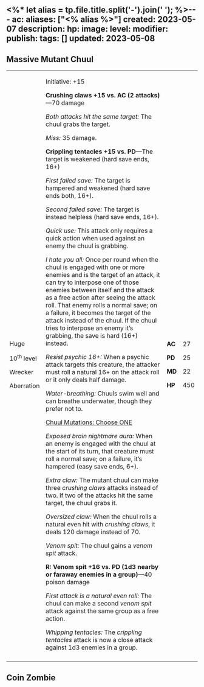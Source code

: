 <%* let alias = tp.file.title.split('-').join(' '); %>---
ac: 
aliases: ["<% alias %>"]
created: 2023-05-07
description: 
hp: 
image: 
level: 
modifier: 
publish: 
tags: []
updated: 2023-05-08
---

## Massive Mutant Chuul

<table>
<colgroup>
<col style="width: 16%" />
<col style="width: 71%" />
<col style="width: 5%" />
<col style="width: 6%" />
</colgroup>
<tbody>
<tr class="odd">
<td><p>Huge</p>
<p>10<sup>th</sup> level</p>
<p>Wrecker</p>
<p>Aberration</p></td>
<td><p>Initiative: +15</p>
<p><strong>Crushing claws +15 vs. AC (2 attacks)</strong>—70 damage</p>
<p><em>Both attacks hit the same target:</em> The chuul grabs the
target.</p>
<p><em>Miss:</em> 35 damage.</p>
<p><strong>Crippling tentacles +15 vs. PD</strong>—The target is
weakened (hard save ends, 16+)</p>
<p><em>First failed save:</em> The target is hampered and weakened (hard
save ends both, 16+).</p>
<p><em>Second failed save:</em> The target is instead helpless (hard
save ends, 16+).</p>
<p><em>Quick use:</em> This attack only requires a quick action when
used against an enemy the chuul is grabbing.</p>
<p><em>I hate you all:</em> Once per round when the chuul is engaged
with one or more enemies and is the target of an attack, it can try to
interpose one of those enemies between itself and the attack as a free
action after seeing the attack roll. That enemy rolls a normal save; on
a failure, it becomes the target of the attack instead of the chuul. If
the chuul tries to interpose an enemy it’s grabbing, the save is hard
(16+) instead.</p>
<p><em>Resist psychic 16+:</em> When a psychic attack targets this
creature, the attacker must roll a natural 16+ on the attack roll or it
only deals half damage.</p>
<p><em>Water-breathing:</em> Chuuls swim well and can breathe
underwater, though they prefer not to.</p>
<p><u>Chuul Mutations: Choose ONE</u></p>
<p><em>Exposed brain nightmare aura:</em> When an enemy is engaged with
the chuul at the start of its turn, that creature must roll a normal
save; on a failure, it’s hampered (easy save ends, 6+).</p>
<p><em>Extra claw:</em> The mutant chuul can make three <em>crushing
claws</em> attacks instead of two. If two of the attacks hit the same
target, the chuul grabs it.</p>
<p><em>Oversized claw:</em> When the chuul rolls a natural even hit with
<em>crushing claws</em>, it deals 120 damage instead of 70.</p>
<p><em>Venom spit:</em> The chuul gains a <em>venom spit</em>
attack.</p>
<p><strong>R: Venom spit +16 vs. PD (1d3 nearby or faraway enemies in a
group)</strong>—40 poison damage</p>
<p><em>First attack is a natural even roll:</em> The chuul can make a
second <em>venom spit</em> attack against the same group as a free
action.</p>
<p><em>Whipping tentacles:</em> The <em>crippling tentacles</em> attack
is now a close attack against 1d3 enemies in a group.</p></td>
<td><p><strong>AC</strong></p>
<p><strong>PD</strong></p>
<p><strong>MD</strong></p>
<p><strong>HP</strong></p></td>
<td><p>27</p>
<p>25</p>
<p>22</p>
<p>450</p></td>
</tr>
<tr class="even">
<td></td>
<td></td>
<td></td>
<td></td>
</tr>
</tbody>
</table>

## Coin Zombie
